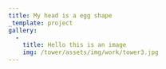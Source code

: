 ```yaml
---
title: My head is a egg shape
_template: project
gallery:
  - 
    title: Hello this is an image
    img: /tower/assets/img/work/tower3.jpg
---
```

